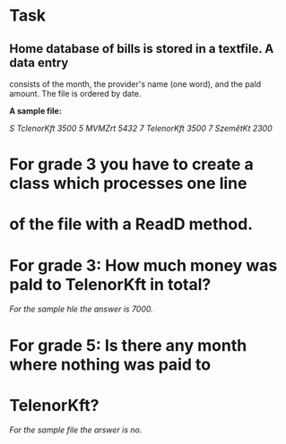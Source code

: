 # Task

## Home database of bills is stored in a textfile. A data entry
consists of the month, the provider's name (one word), and the
pald amount. The file is ordered by date.

**A sample file:**

*S TclenorKft 3500
5 MVMZrt 5432
7 TelenorKft 3500
7 SzemětKt 2300*

# For grade 3 you have to create a class which processes one line
# of the file with a ReadD method.
# For grade 3: How much money was pald to TelenorKft in total?
*For the sample hle the answer is 7000.*



# For grade 5: Is there any month where nothing was paid to
# TelenorKft?

*For the sample file the arswer is no.*
